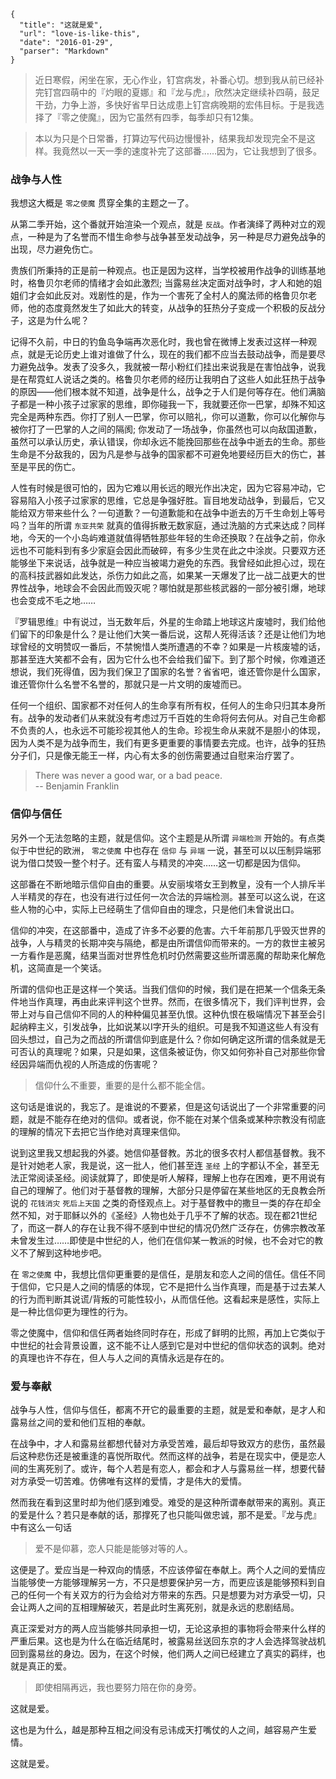 ```
{
  "title": "这就是爱",
  "url": "love-is-like-this",
  "date": "2016-01-29",
  "parser": "Markdown"
}
```

> 近日寒假，闲坐在家，无心作业，钉宫病发，补番心切。想到我从前已经补完钉宫四萌中的『灼眼的夏娜』和『龙与虎』，欣然决定继续补四萌，鼓足干劲，力争上游，多快好省早日达成患上钉宫病晚期的宏伟目标。于是我选择了『零之使魔』，因为它虽然有四季，每季却只有12集。

> 本以为只是个日常番，打算边写代码边慢慢补，结果我却发现完全不是这样。我竟然以一天一季的速度补完了这部番……因为，它让我想到了很多。

### 战争与人性

我想这大概是 `零之使魔` 贯穿全集的主题之一了。

从第二季开始，这个番就开始渲染一个观点，就是 `反战`。作者演绎了两种对立的观点，一种是为了名誉而不惜生命参与战争甚至发动战争，另一种是尽力避免战争的出现，尽力避免伤亡。

贵族们所秉持的正是前一种观点。也正是因为这样，当学校被用作战争的训练基地时，格鲁贝尔老师的情绪才会如此激烈; 当露易丝决定面对战争时，才人和她的姐姐们才会如此反对。戏剧性的是，作为一个害死了全村人的魔法师的格鲁贝尔老师，他的态度竟然发生了如此大的转变，从战争的狂热分子变成一个积极的反战分子，这是为什么呢？

记得不久前，中日的钓鱼岛争端再次恶化时，我也曾在微博上发表过这样一种观点，就是无论历史上谁对谁做了什么，现在的我们都不应当去鼓动战争，而是要尽力避免战争。发表了没多久，我就被一帮小粉红们挂出来说我是在害怕战争，说我是在帮霓虹人说话之类的。格鲁贝尔老师的经历让我明白了这些人如此狂热于战争的原因——他们根本就不知道，战争是什么，战争之于人们是何等存在。他们满脑子都是一种小孩子过家家的思维，即你碰我一下，我就要还你一巴掌，却殊不知这完全是两种东西。你打了别人一巴掌，你可以赔礼，你可以道歉，你可以化解你与被你打了一巴掌的人之间的隔阂; 你发动了一场战争，你虽然也可以向敌国道歉，虽然可以承认历史，承认错误，你却永远不能挽回那些在战争中逝去的生命。那些生命是不分敌我的，因为凡是参与战争的国家都不可避免地要经历巨大的伤亡，甚至是平民的伤亡。

人性有时候是很可怕的，因为它难以用长远的眼光作出决定，因为它容易冲动，它容易陷入小孩子过家家的思维，它总是争强好胜。盲目地发动战争，到最后，它又能给双方带来些什么？一句道歉？一句道歉能和在战争中逝去的万千生命划上等号吗？当年的所谓 `东亚共荣` 就真的值得拆散无数家庭，通过洗脑的方式来达成？同样地，今天的一个小岛屿难道就值得牺牲那些年轻的生命还换取？在战争之前，你永远也不可能料到有多少家庭会因此而破碎，有多少生灵在此之中涂炭。只要双方还能够坐下来说话，战争就是一种应当被竭力避免的东西。我曾经如此担心过，现在的高科技武器如此发达，杀伤力如此之高，如果某一天爆发了比一战二战更大的世界性战争，地球会不会因此而毁灭呢？哪怕就是那些核武器的一部分被引爆，地球也会变成不毛之地……

『罗辑思维』中有说过，当无数年后，外星的生命踏上地球这片废墟时，我们给他们留下的印象是什么？是让他们大笑一番后说，这帮人死得活该？还是让他们为地球曾经的文明赞叹一番后，不禁惋惜人类所遭遇的不幸？如果是一片核废墟的话，那甚至连大笑都不会有，因为它什么也不会给我们留下。到了那个时候，你难道还想说，我们死得值，因为我们保卫了国家的名誉？省省吧，谁还管你是什么国家，谁还管你什么名誉不名誉的，那就只是一片文明的废墟而已。

任何一个组织、国家都不对任何人的生命享有所有权，任何人的生命只归其本身所有。战争的发动者们从来就没有考虑过万千百姓的生命将何去何从。对自己生命都不负责的人，也永远不可能珍视其他人的生命。珍视生命从来就不是胆小的体现，因为人类不是为战争而生，我们有更多更重要的事情要去完成。也许，战争的狂热分子们，只是像无能王一样，内心有太多的创伤需要通过自慰来治疗罢了。

> There was never a good war, or a bad peace.  
> -- Benjamin Franklin

### 信仰与信任

另外一个无法忽略的主题，就是信仰。这个主题是从所谓 `异端检测` 开始的。有点类似于中世纪的欧洲， `零之使魔` 中也存在 `信仰` 与 `异端` 一说，甚至可以以压制异端邪说为借口焚毁一整个村子。还有蛮人与精灵的冲突……这一切都是因为信仰。

这部番在不断地暗示信仰自由的重要。从安丽埃塔女王到教皇，没有一个人排斥半人半精灵的存在，也没有进行过任何一次合法的异端检测。甚至可以这么说，在这些人物的心中，实际上已经萌生了信仰自由的理念，只是他们未曾说出口。

信仰的冲突，在这部番中，造成了许多不必要的危害。六千年前那几乎毁灭世界的战争，人与精灵的长期冲突与隔绝，都是由所谓信仰而带来的。一方的救世主被另一方看作是恶魔，结果当面对世界性危机时仍然需要这些所谓恶魔的帮助来化解危机，这简直是一个笑话。

所谓的信仰也正是这样一个笑话。当我们信仰的时候，我们是在把某一个信条无条件地当作真理，再由此来评判这个世界。然而，在很多情况下，我们评判世界，会带上对与自己信仰不同的人的种种偏见甚至仇恨。这种仇恨在极端情况下甚至会引起纳粹主义，引发战争，比如说某以I字开头的组织。可是我不知道这些人有没有回头想过，自己为之而战的所谓信仰到底是什么？你如何确定这所谓的信条就是无可否认的真理呢？如果，只是如果，这信条被证伪，你又如何弥补自己对那些你曾经因异端而仇视的人所造成的伤害呢？

> 信仰什么不重要，重要的是什么都不能全信。

这句话是谁说的，我忘了。是谁说的不要紧，但是这句话说出了一个非常重要的问题，就是不能存在绝对的信仰。或者说，你不能在对某个信条或某种宗教没有彻底的理解的情况下去把它当作绝对真理来信仰。

说到这里我又想起我的外婆。她信仰基督教。苏北的很多农村人都信基督教。我不是针对她老人家，我是说，这一批人，他们甚至连 `圣经` 上的字都认不全，甚至无法正常阅读圣经。阅读就算了，即使是听人解释，理解上也存在困难，更不用说有自己的理解了。他们对于基督教的理解，大部分只是停留在某些地区的无良教会所说的 `花钱消灾` `死后上天国` 之类的奇怪观点上。对于基督教中的撒旦一类的存在却全然不知，对于耶稣以外的《圣经》人物也处于几乎不了解的状态。现在都21世纪了，而这一群人的存在让我不得不感到中世纪的情况仍然广泛存在，仿佛宗教改革未曾发生过……即使是中世纪的人，他们在信仰某一教派的时候，也不会对它的教义不了解到这种地步吧。

在 `零之使魔` 中，我想比信仰更重要的是信任，是朋友和恋人之间的信任。信任不同于信仰，它只是人之间的情感的体现，它不是把什么当作真理，而是基于过去某人的行为而判断其说谎/背叛的可能性较小，从而信任他。这看起来是感性，实际上是一种比信仰更为理性的行为。

零之使魔中，信仰和信任两者始终同时存在，形成了鲜明的比照，再加上它类似于中世纪的社会背景设置，这不能不让人感到它是对中世纪的信仰状态的讽刺。绝对的真理也许不存在，但人与人之间的真情永远是存在的。

### 爱与奉献

战争与人性，信仰与信任，都离不开它的最重要的主题，就是爱和奉献，是才人和露易丝之间的爱和他们互相的奉献。

在战争中，才人和露易丝都想代替对方承受苦难，最后却导致双方的悲伤，虽然最后这种悲伤还是被重逢的喜悦所取代。然而这样的战争，若是在现实中，便是恋人间的生离死别了。或许，每个人若是有恋人，都会和才人与露易丝一样，想要代替对方承受一切苦难。仿佛唯有这样的爱情，才是伟大的爱情。

然而我在看到这里时却为他们感到难受。难受的是这种所谓奉献带来的离别。真正的爱是什么？若只是奉献的话，那撑死了也只能叫做忠诚，那不是爱。『龙与虎』中有这么一句话

> 爱不是仰慕，恋人只能是能够对等的人。

这便是了。爱应当是一种双向的情感，不应该停留在奉献上。两个人之间的爱情应当能够使一方能够理解另一方，不只是想要保护另一方，而更应该是能够预料到自己的任何一个有关双方的行为会给对方带来的东西。只是想要为对方承受一切，只会让两人之间的互相理解破灭，若是此时生离死别，就是永远的悲剧结局。

真正深爱对方的两人应当能够共同承担一切，无论这承担的事物将会带来什么样的严重后果。这也是为什么在临近结尾时，被露易丝送回东京的才人会选择驾驶战机回到露易丝的身边。因为，在这个时候，他们两人之间已经建立了真实的羁绊，也就是真正的爱。

> 即使相隔再远，我也要努力陪在你的身旁。

这就是爱。

这也是为什么，越是那种互相之间没有忌讳成天打嘴仗的人之间，越容易产生爱情。

这就是爱。